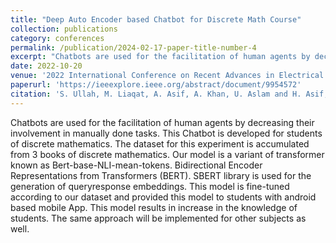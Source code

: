 ```yaml
---
title: "Deep Auto Encoder based Chatbot for Discrete Math Course"
collection: publications
category: conferences
permalink: /publication/2024-02-17-paper-title-number-4
excerpt: "Chatbots are used for the facilitation of human agents by decreasing their involvement in manually done tasks. This Chatbot is developed for students of discrete mathematics. The dataset for this experiment is accumulated from 3 books of discrete mathematics. Our model is a variant of transformer known as Bert-base-NLI-mean-tokens. Bidirectional Encoder Representations from Transformers (BERT). SBERT library is used for the generation of queryresponse embeddings. This model is fine-tuned according to our dataset and provided this model to students with android based mobile App. This model results in increase in the knowledge of students. The same approach will be implemented for other subjects as well."
date: 2022-10-20
venue: '2022 International Conference on Recent Advances in Electrical Engineering & Computer Sciences (RAEE & CS)'
paperurl: 'https://ieeexplore.ieee.org/abstract/document/9954572'
citation: 'S. Ullah, M. Liaqat, A. Asif, A. Khan, U. Aslam and H. Asif, "Deep Auto Encoder based Chatbot for Discrete Math Course," 2022 International Conference on Recent Advances in Electrical Engineering & Computer Sciences (RAEE & CS), Islamabad, Pakistan, 2022, pp. 1-7, doi: 10.1109/RAEECS56511.2022.9954572.'
---
```


Chatbots are used for the facilitation of human agents by decreasing their involvement in manually done tasks. This Chatbot is developed for students of discrete mathematics. The dataset for this experiment is accumulated from 3 books of discrete mathematics. Our model is a variant of transformer known as Bert-base-NLI-mean-tokens. Bidirectional Encoder Representations from Transformers (BERT). SBERT library is used for the generation of queryresponse embeddings. This model is fine-tuned according to our dataset and provided this model to students with android based mobile App. This model results in increase in the knowledge of students. The same approach will be implemented for other subjects as well.
